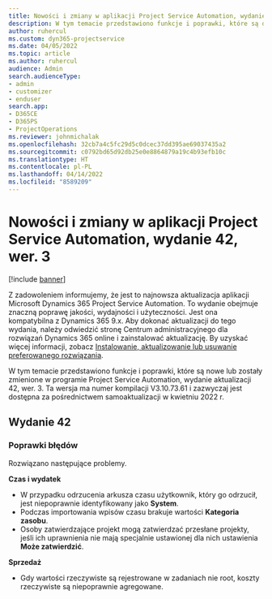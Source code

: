 ```yaml
---
title: Nowości i zmiany w aplikacji Project Service Automation, wydanie 42, wer. 3
description: W tym temacie przedstawiono funkcje i poprawki, które są dostępne w programie Microsoft Dynamics 365 Project Service Automation, aktualizacja 42, V3.
author: ruhercul
ms.custom: dyn365-projectservice
ms.date: 04/05/2022
ms.topic: article
ms.author: ruhercul
audience: Admin
search.audienceType:
- admin
- customizer
- enduser
search.app:
- D365CE
- D365PS
- ProjectOperations
ms.reviewer: johnmichalak
ms.openlocfilehash: 32cb7a4c5fc29d5c0dcec37dd395ae69037435a2
ms.sourcegitcommit: c0792bd65d92db25e0e8864879a19c4b93efb10c
ms.translationtype: HT
ms.contentlocale: pl-PL
ms.lasthandoff: 04/14/2022
ms.locfileid: "8589209"
---
```

# <a name="whats-new-or-changed-in-project-service-automation-update-release-42-v3"></a>Nowości i zmiany w aplikacji Project Service Automation, wydanie 42, wer. 3

[!include [banner](../includes/psa-now-project-operations.md)]

Z zadowoleniem informujemy, że jest to najnowsza aktualizacja aplikacji Microsoft Dynamics 365 Project Service Automation. To wydanie obejmuje znaczną poprawę jakości, wydajności i użyteczności. Jest ona kompatybilna z Dynamics 365 9.x. Aby dokonać aktualizacji do tego wydania, należy odwiedzić stronę Centrum administracyjnego dla rozwiązań Dynamics 365 online i zainstalować aktualizację. By uzyskać więcej informacji, zobacz [Instalowanie, aktualizowanie lub usuwanie preferowanego rozwiązania](/power-platform/admin/install-remove-preferred-solution).

W tym temacie przedstawiono funkcje i poprawki, które są nowe lub zostały zmienione w programie Project Service Automation, wydanie aktualizacji 42, wer. 3. Ta wersja ma numer kompilacji V3.10.73.61 i zazwyczaj jest dostępna za pośrednictwem samoaktualizacji w kwietniu 2022 r.

## <a name="update-release-42"></a>Wydanie 42

### <a name="bug-fixes"></a>Poprawki błędów

Rozwiązano następujące problemy.

**Czas i wydatek**

- W przypadku odrzucenia arkusza czasu użytkownik, który go odrzucił, jest niepoprawnie identyfikowany jako **System**.
- Podczas importowania wpisów czasu brakuje wartości **Kategoria zasobu**.
- Osoby zatwierdzające projekt mogą zatwierdzać przesłane projekty, jeśli ich uprawnienia nie mają specjalnie ustawionej dla nich ustawienia **Może zatwierdzić**.

**Sprzedaż**

- Gdy wartości rzeczywiste są rejestrowane w zadaniach nie root, koszty rzeczywiste są niepoprawnie agregowane.
